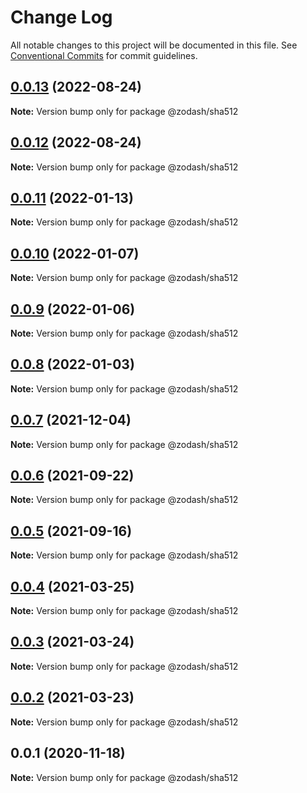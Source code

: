 # Change Log

All notable changes to this project will be documented in this file.
See [Conventional Commits](https://conventionalcommits.org) for commit guidelines.

## [0.0.13](https://github.com/zcorky/zodash/compare/@zodash/sha512@0.0.12...@zodash/sha512@0.0.13) (2022-08-24)

**Note:** Version bump only for package @zodash/sha512





## [0.0.12](https://github.com/zcorky/zodash/compare/@zodash/sha512@0.0.11...@zodash/sha512@0.0.12) (2022-08-24)

**Note:** Version bump only for package @zodash/sha512





## [0.0.11](https://github.com/zcorky/zodash/compare/@zodash/sha512@0.0.10...@zodash/sha512@0.0.11) (2022-01-13)

**Note:** Version bump only for package @zodash/sha512





## [0.0.10](https://github.com/zcorky/zodash/compare/@zodash/sha512@0.0.9...@zodash/sha512@0.0.10) (2022-01-07)

**Note:** Version bump only for package @zodash/sha512





## [0.0.9](https://github.com/zcorky/zodash/compare/@zodash/sha512@0.0.8...@zodash/sha512@0.0.9) (2022-01-06)

**Note:** Version bump only for package @zodash/sha512





## [0.0.8](https://github.com/zcorky/zodash/compare/@zodash/sha512@0.0.7...@zodash/sha512@0.0.8) (2022-01-03)

**Note:** Version bump only for package @zodash/sha512





## [0.0.7](https://github.com/zcorky/zodash/compare/@zodash/sha512@0.0.6...@zodash/sha512@0.0.7) (2021-12-04)

**Note:** Version bump only for package @zodash/sha512





## [0.0.6](https://github.com/zcorky/zodash/compare/@zodash/sha512@0.0.5...@zodash/sha512@0.0.6) (2021-09-22)

**Note:** Version bump only for package @zodash/sha512





## [0.0.5](https://github.com/zcorky/zodash/compare/@zodash/sha512@0.0.4...@zodash/sha512@0.0.5) (2021-09-16)

**Note:** Version bump only for package @zodash/sha512





## [0.0.4](https://github.com/zcorky/zodash/compare/@zodash/sha512@0.0.3...@zodash/sha512@0.0.4) (2021-03-25)

**Note:** Version bump only for package @zodash/sha512





## [0.0.3](https://github.com/zcorky/zodash/compare/@zodash/sha512@0.0.2...@zodash/sha512@0.0.3) (2021-03-24)

**Note:** Version bump only for package @zodash/sha512





## [0.0.2](https://github.com/zcorky/zodash/compare/@zodash/sha512@0.0.1...@zodash/sha512@0.0.2) (2021-03-23)

**Note:** Version bump only for package @zodash/sha512





## 0.0.1 (2020-11-18)

**Note:** Version bump only for package @zodash/sha512
